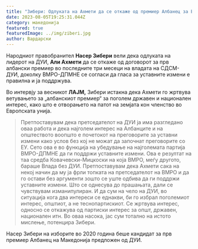 ```yaml
---
title: "Зибери: Одлуката на Ахмети да се откаже од премиер Албанец за ЕУ е правилна"
date: 2023-08-05T19:25:31.044Z
category: македонија
featured: true
featuredImage: ../img/ziberi.jpg
author: Вардарски
---
```

<!--StartFragment-->

Народниот правобранител **Насер Зибери** вели дека одлуката на лидерот на ДУИ, **Али Ахмети** да се откаже од договорот за прв албански премиер во последните три месеци на владата на СДСМ-ДУИ, доколку ВМРО-ДПМНЕ се согласи да гласа за уставните измени е правилна и ја поддржува.



<!--EndFragment--><!--StartFragment-->

Во интервју за весникот **ЛАЈМ,** Зибери истакна дека Ахмети го жртвува ветувањето за „албанскиот премиер“ за поголем државен и национален интерес, како што е отворањето на патот на земјата кон членство во Европската унија.

> Претпоставувам дека претседателот на ДУИ ја има разгледано оваа работа и дека најголем интерес на Албанците и на општеството воопшто е почетокот на преговорите за уставни измени како услов без кој не можат да започнат преговорите со ЕУ. Сето ова е во функција на убедување на најголемата партија ВМРО-ДПМНЕ да ги поддржи уставните измени. Ова е резултат на таа средба Ковачевски-Мицкоски на која ВМРО, меѓу другото, бараше Влада без ДУИ. Претпоставувам дека Ахмети сака на некој начин да му ја фрли топката на претседателот на ВМРО и да го остави без аргументи зошто се уште одбива да ги поддржи уставните измени. Што се однесува до прашањата, дали се чувствувам изманипулиран. И да сум на чело на ДУИ, во ситуација кога два интереси се еднакви, би го избрал поголемиот интерес, општиот, а не теснопартискиот. Се жртвува интерес, односно се откажува од партиски интерес за општ, државен, национален итн. Во оваа насока, јас сум тотално на истото мислење, потенцира Зибери.

Насер Зибери на изборите во 2020 година беше кандидат за прв премиер Албанец на Македонија предложен од ДУИ.



<!--EndFragment-->